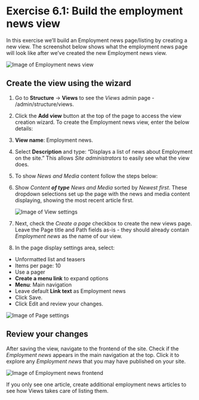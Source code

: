 # Exercise 6.1: Build the employment news view

In this exercise we’ll build an Employment news page/listing by creating a new view. The screenshot below shows what the employment news page will look like after we’ve created the new Employment news view.

![Image of Employment news view](../.gitbook/assets/91.png)

## Create the view using the wizard

1. Go to **Structure** → **Views** to see the _Views_ admin page - /admin/structure/views.
2. Click the **Add view** button at the top of the page to access the view creation wizard. To create the Employment news view, enter the below details:
3. **View name**: Employment news.
4. Select **Description** and type: “Displays a list of news about Employment on the site.” This allows _Site administrators_ to easily see what the view does.
5. To show _News and Media_ content follow the steps below:
6.  Show _Content_ _**of type**_ _News and Media_ sorted by _Newest first_. These dropdown selections set up the page with the news and media content displaying, showing the most recent article first.

    <img src="../.gitbook/assets/92.png" alt="Image of View settings" data-size="original">
7. Next, check the _Create a page_ checkbox to create the new views page. Leave the Page title and Path fields as-is - they should already contain _Employment news_ as the name of our view.
8. In the page display settings area, select:

* Unformatted list and teasers
* Items per page: 10
* Use a pager
* **Create a menu link** to expand options
* **Menu**: Main navigation
* Leave default **Link text** as Employment news
* Click Save.
* Click Edit and review your changes.

![Image of Page settings](<../.gitbook/assets/93 (1).png>)

## Review your changes

After saving the view, navigate to the frontend of the site. Check if the _Employment news_ appears in the main navigation at the top. Click it to explore any _Employment news_ that you may have published on your site.

![Image of Employment news frontend](../.gitbook/assets/95.png)

If you only see one article, create additional employment news articles to see how Views takes care of listing them.
